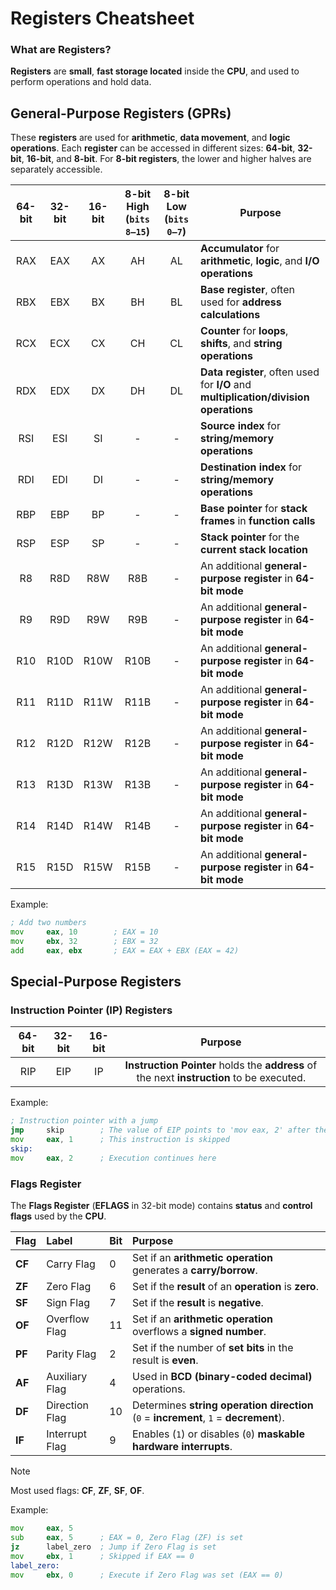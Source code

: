 # Registers Cheatsheet

### What are Registers?
**Registers** are **small**, **fast storage located** inside the **CPU**, and used to perform operations and hold data.


## General-Purpose Registers (GPRs)

These **registers** are used for **arithmetic**, **data movement**, and **logic operations**. Each **register** can be accessed in different sizes: **64-bit**, **32-bit**, **16-bit**, and **8-bit**. For **8-bit registers**, the lower and higher halves are separately accessible.

|64-bit | 32-bit | 16-bit | 8-bit High (`bits 8–15`) | 8-bit Low (`bits 0–7`) | Purpose                                                         |
|:------:|:------:|:-----:|:-----------------------:|:----------------------:|------------------------------------------------------------------|
| RAX    | EAX    | AX     | AH                      | AL              | **Accumulator** for **arithmetic**, **logic**, and **I/O operations**  |
| RBX    | EBX    | BX     | BH                      | BL              | **Base register**, often used for **address calculations**             |
| RCX    | ECX    | CX     | CH                      | CL              | **Counter** for **loops**, **shifts**, and **string operations**       |
| RDX    | EDX    | DX     | DH                      | DL | **Data register**, often used for **I/O** and **multiplication/division operations**|
| RSI    | ESI    | SI     | -                       | -                          | **Source index** for **string/memory operations**           |
| RDI    | EDI    | DI     | -                       | -                          | **Destination index** for **string/memory operations**      |
| RBP    | EBP    | BP     | -                       | -                          | **Base pointer** for **stack frames** in **function calls** |
| RSP    | ESP    | SP     | -                       | -                          | **Stack pointer** for the **current stack location**        |
| R8     | R8D    | R8W    | R8B                     |-                         | An additional **general-purpose register** in **64-bit mode** |
| R9     | R9D    | R9W    | R9B                     | -                        | An additional **general-purpose register** in **64-bit mode** |
| R10    | R10D   | R10W   | R10B                    | -                        | An additional **general-purpose register** in **64-bit mode** |
| R11    | R11D   | R11W   | R11B                    | -                        | An additional **general-purpose register** in **64-bit mode** |
| R12    | R12D   | R12W   | R12B                    | -                        | An additional **general-purpose register** in **64-bit mode** |
| R13    | R13D   | R13W   | R13B                    | -                        | An additional **general-purpose register** in **64-bit mode** |
| R14    | R14D   | R14W   | R14B                    | -                        | An additional **general-purpose register** in **64-bit mode** |
| R15    | R15D   | R15W   | R15B                    | -                        | An additional **general-purpose register** in **64-bit mode** |

Example:
```asm
; Add two numbers 
mov     eax, 10        ; EAX = 10
mov     ebx, 32        ; EBX = 32
add     eax, ebx       ; EAX = EAX + EBX (EAX = 42)
```

## Special-Purpose Registers
### Instruction Pointer (IP) Registers
| 64-bit | 32-bit | 16-bit | Purpose |
|:------:|:------:|:------:|:-------:|
| RIP    | EIP    | IP     | **Instruction Pointer** holds the **address** of the next **instruction** to be executed. |

Example:
```asm
; Instruction pointer with a jump
jmp     skip        ; The value of EIP points to 'mov eax, 2' after the jump
mov     eax, 1      ; This instruction is skipped
skip:
mov     eax, 2      ; Execution continues here
```

### Flags Register
The **Flags Register** (**EFLAGS** in 32-bit mode) contains **status** and **control flags** used by the **CPU**.

| Flag   | Label     | Bit | Purpose                                                                             |
|:-------|:----------|:----|:------------------------------------------------------------------------------------|
| **CF** | Carry Flag     | 0   | Set if an **arithmetic operation** generates a **carry/borrow**.                |
| **ZF** | Zero Flag      | 6   | Set if the **result** of an **operation** is **zero**.                              |
| **SF** | Sign Flag      | 7   | Set if the **result** is **negative**.                                              |
| **OF** | Overflow Flag  | 11  | Set if an **arithmetic operation** overflows a **signed number**.               |
| **PF** | Parity Flag    | 2   | Set if the number of **set bits** in the result is **even**.                    |
| **AF** | Auxiliary Flag | 4   | Used in **BCD (binary-coded decimal)** operations.                              |
| **DF** | Direction Flag | 10  | Determines **string operation direction** (`0` = **increment**, `1` = **decrement**). |
| **IF** | Interrupt Flag | 9   | Enables (`1`) or disables (`0`) **maskable hardware interrupts**.               |

> [!NOTE]
> Most used flags: **CF**, **ZF**, **SF**, **OF**. 

Example:
```asm
mov     eax, 5
sub     eax, 5      ; EAX = 0, Zero Flag (ZF) is set
jz      label_zero  ; Jump if Zero Flag is set
mov     ebx, 1      ; Skipped if EAX == 0
label_zero:
mov     ebx, 0      ; Execute if Zero Flag was set (EAX == 0)
```



